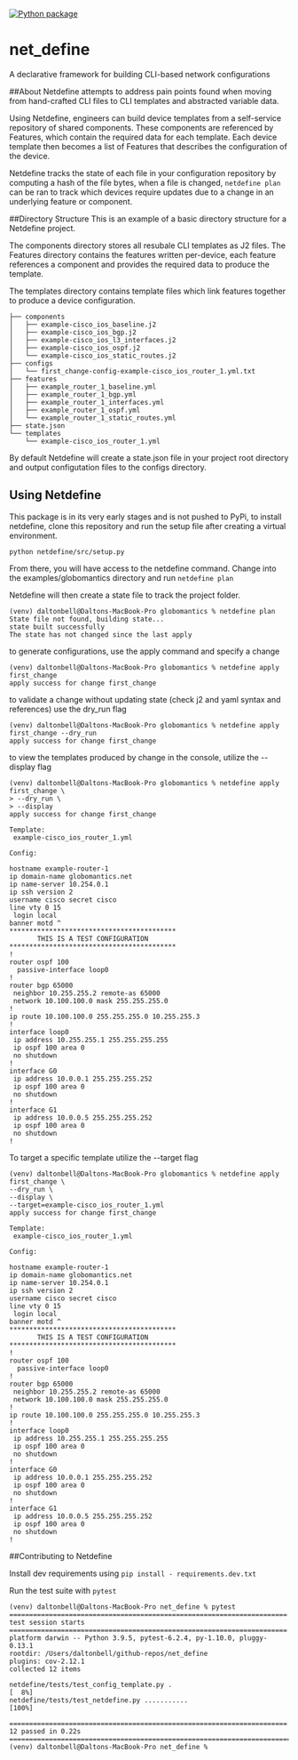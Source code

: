 [![Python package](https://github.com/dm-bell-networking/net_define/actions/workflows/python-package.yml/badge.svg)](https://github.com/dm-bell-networking/net_define/actions/workflows/python-package.yml)
# net_define
A declarative framework for building CLI-based network configurations

##About
Netdefine attempts to address pain points found when moving from hand-crafted CLI files to CLI templates and abstracted variable data. 

Using Netdefine, engineers can build device templates from a self-service repository of shared components. 
These components are referenced by Features, which contain the required data for each template. Each device template then becomes a list of Features that describes the configuration of the device. 

Netdefine tracks the state of each file in your configuration repository by computing a hash of the file bytes, when a file is changed, `netdefine plan` can be ran to track which devices require updates due to a change in an underlying feature or component. 

##Directory Structure
This is an example of a basic directory structure for a Netdefine project. 

The components directory stores all resubale CLI templates as J2 files. 
The Features directory contains the features written per-device, each feature references a component and provides the required data to produce the template.

The templates directory contains template files which link features together to produce a device configuration. 

```
├── components
│   ├── example-cisco_ios_baseline.j2
│   ├── example-cisco_ios_bgp.j2
│   ├── example-cisco_ios_l3_interfaces.j2
│   ├── example-cisco_ios_ospf.j2
│   └── example-cisco_ios_static_routes.j2
├── configs
│   └── first_change-config-example-cisco_ios_router_1.yml.txt
├── features
│   ├── example_router_1_baseline.yml
│   ├── example_router_1_bgp.yml
│   ├── example_router_1_interfaces.yml
│   ├── example_router_1_ospf.yml
│   └── example_router_1_static_routes.yml
├── state.json
└── templates
    └── example-cisco_ios_router_1.yml
```
By default Netdefine will create a state.json file in your project root directory and output configutation files to the configs directory. 

## Using Netdefine 
This package is in its very early stages and is not pushed to PyPi, to install netdefine, clone this repository and run the setup file after creating a virtual environment.

`python netdefine/src/setup.py`

From there, you will have access to the netdefine command. Change into the examples/globomantics directory and run `netdefine plan`

Netdefine will then create a state file to track the project folder.
```
(venv) daltonbell@Daltons-MacBook-Pro globomantics % netdefine plan
State file not found, building state...
state built successfully
The state has not changed since the last apply
```


to generate configurations, use the apply command and specify a change 
```
(venv) daltonbell@Daltons-MacBook-Pro globomantics % netdefine apply first_change
apply success for change first_change
```


to validate a change without updating state (check j2 and yaml syntax and references) use the dry_run flag
```commandline
(venv) daltonbell@Daltons-MacBook-Pro globomantics % netdefine apply first_change --dry_run
apply success for change first_change

```


to view the templates produced by change in the console, utilize the --display flag
```commandline
(venv) daltonbell@Daltons-MacBook-Pro globomantics % netdefine apply first_change \        
> --dry_run \
> --display
apply success for change first_change

Template: 
 example-cisco_ios_router_1.yml 

Config: 

hostname example-router-1
ip domain-name globomantics.net
ip name-server 10.254.0.1
ip ssh version 2
username cisco secret cisco
line vty 0 15
 login local
banner motd ^
******************************************
       THIS IS A TEST CONFIGURATION
******************************************
!
router ospf 100
  passive-interface loop0
!
router bgp 65000
 neighbor 10.255.255.2 remote-as 65000
 network 10.100.100.0 mask 255.255.255.0
!
ip route 10.100.100.0 255.255.255.0 10.255.255.3
!
interface loop0
 ip address 10.255.255.1 255.255.255.255
 ip ospf 100 area 0
 no shutdown
!
interface G0
 ip address 10.0.0.1 255.255.255.252
 ip ospf 100 area 0
 no shutdown
!
interface G1
 ip address 10.0.0.5 255.255.255.252
 ip ospf 100 area 0
 no shutdown
!
```


To target a specific template utilize the --target flag
```commandline
(venv) daltonbell@Daltons-MacBook-Pro globomantics % netdefine apply first_change \
--dry_run \
--display \
--target=example-cisco_ios_router_1.yml
apply success for change first_change

Template: 
 example-cisco_ios_router_1.yml 

Config: 

hostname example-router-1
ip domain-name globomantics.net
ip name-server 10.254.0.1
ip ssh version 2
username cisco secret cisco
line vty 0 15
 login local
banner motd ^
******************************************
       THIS IS A TEST CONFIGURATION
******************************************
!
router ospf 100
  passive-interface loop0
!
router bgp 65000
 neighbor 10.255.255.2 remote-as 65000
 network 10.100.100.0 mask 255.255.255.0
!
ip route 10.100.100.0 255.255.255.0 10.255.255.3
!
interface loop0
 ip address 10.255.255.1 255.255.255.255
 ip ospf 100 area 0
 no shutdown
!
interface G0
 ip address 10.0.0.1 255.255.255.252
 ip ospf 100 area 0
 no shutdown
!
interface G1
 ip address 10.0.0.5 255.255.255.252
 ip ospf 100 area 0
 no shutdown
!
```

##Contributing to Netdefine

Install dev requirements using `pip install - requirements.dev.txt`

Run the test suite with `pytest`

```commandline
(venv) daltonbell@Daltons-MacBook-Pro net_define % pytest                                   
====================================================================== test session starts ======================================================================
platform darwin -- Python 3.9.5, pytest-6.2.4, py-1.10.0, pluggy-0.13.1
rootdir: /Users/daltonbell/github-repos/net_define
plugins: cov-2.12.1
collected 12 items                                                                                                                                              

netdefine/tests/test_config_template.py .                                                                                                                 [  8%]
netdefine/tests/test_netdefine.py ...........                                                                                                             [100%]

====================================================================== 12 passed in 0.22s =======================================================================
(venv) daltonbell@Daltons-MacBook-Pro net_define % 

```